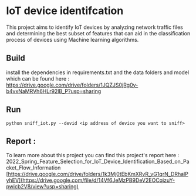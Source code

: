 # IoT device identifcation 

This project aims to identify IoT devices by analyzing network traffic files and determining the best subset of features that can aid in the classification process of devices using Machine learning algorithms. 

## Build 

install the dependencies in requirements.txt and the data folders and model which can be found here : https://drive.google.com/drive/folders/1JQZJS0jRg0y-b4vxNaMRVh6HLr92lB_P?usp=sharing

## Run 
```
python sniff_iot.py --devid <ip address of device you want to sniff>
```

## Report : 

To learn more about this project you can find this project's report here : 
2022_Spring_Feature_Selection_for_IoT_Device_Identification_Based_on_Packet_Flow_Information
[https://drive.google.com/drive/folders/1k3Mj0tEbKmXRvR_vG1qrN_DRhalPyhEV](https://drive.google.com/file/d/14Vf6JeMzPB9DeV2EOCqizuY-pwicb2V8/view?usp=sharing)
